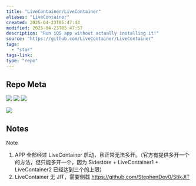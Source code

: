 ```yaml
---
title: "LiveContainer/LiveContainer"
aliases: "LiveContainer"
created: 2025-04-23T05:47:43
modified: 2025-04-23T05:47:57
description: "Run iOS app without actually installing it!"
source: "https://github.com/LiveContainer/LiveContainer"
tags:
  - "star"
tags-link:
type: "repo"
---
```


## Repo Meta

![](https://img.shields.io/github/stars/LiveContainer/LiveContainer?style=for-the-badge&label=stars) ![](https://img.shields.io/github/repo-size/LiveContainer/LiveContainer?style=for-the-badge&label=size) ![](https://img.shields.io/github/created-at/LiveContainer/LiveContainer?style=for-the-badge&label=since)

[![](https://github-readme-stats.vercel.app/api/pin/?username=LiveContainer&repo=LiveContainer&bg_color=00000000)](https://github.com/LiveContainer/LiveContainer)

## Notes

> [!NOTE]
> 1. APP 全部经过 LiveContainer 启动，且正常无法多开。（官方有提供多开一个的方法，但只能多开一个，因为 Sidestore + LiveContainer1 + LiveContainer2 已经达到三个的上限）
> 2. LiveContainer 无 JIT，需要侧载 https://github.com/StephenDev0/StikJIT
